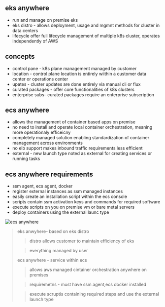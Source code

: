## eks anywhere

- run and manage on premise eks
- eks distro - allows deployment, usage and mgmnt methods for cluster in data centers
- lifecycle offer full lifecycle management of multiple k8s cluster, operates independently of AWS

## concepts

- control pane - k8s plane management managed by customer
- location - control plane location is entirely wiithin a customer data center or operations center
- upates - cluster updates are done entirely via manual cli or flux
- curated packages - offer core functionalities of k8s clusters
- enterprise subs- curated packages require an enterprise subscription

## ecs anywhere

- allows the management of container based apps on premise
- no need to install and operate local container orchestration, meaning more operationaly efficeicny
- completely managed solution enabling standardization of container management across environments
- no elb support makes inbound traffic requirements less efficient
- external - new launch type noted as external for creating services or running tasks

## ecs anywhere requirements

- ssm agent, ecs agent, docker
- register external instances as ssm managed instances
- easily create an installation script within the ecs console
- scripts contain ssm activation keys and commands for required software
- execute scripts on you on premise vm or bare metal servers
- deploy containers using the external launc type

![ecs anywhere](../images/ecs_anywhere.png)

> eks anwyhere- based on eks distro
>
> > distro allows customer to maintain efficiency of eks
>
> > everything managed by user
>
> ecs anywhere - service within ecs
> > allows aws managed cintainer orchestration anywhere on premises
>
> > requiremetns - must have ssm agent,ecs docker installed
>
> > execute scruptis containing required steps and use the external launch type